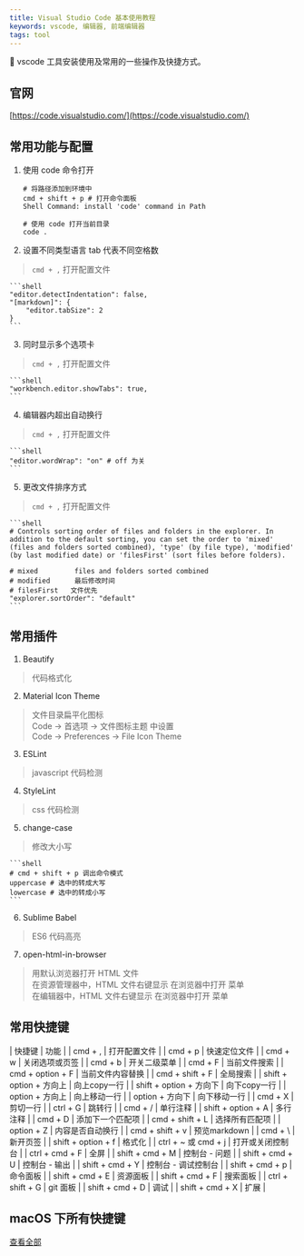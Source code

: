 ```yaml
---
title: Visual Studio Code 基本使用教程
keywords: vscode, 编辑器, 前端编辑器
tags: tool
---
```


:monkey: vscode 工具安装使用及常用的一些操作及快捷方式。
<!--more-->

## 官网
[https://code.visualstudio.com/](https://code.visualstudio.com/)

## 常用功能与配置
1. 使用 code 命令打开
    ```shell
    # 将路径添加到环境中
    cmd + shift + p # 打开命令面板  
    Shell Command: install 'code' command in Path

    # 使用 code 打开当前目录
    code . 
    ```
2. 设置不同类型语言 tab 代表不同空格数
  > `cmd + ,` 打开配置文件

    ```shell
    "editor.detectIndentation": false,
    "[markdown]": {
        "editor.tabSize": 2
    }
    ```
3. 同时显示多个选项卡
  > `cmd + ,` 打开配置文件

    ```shell
    "workbench.editor.showTabs": true,
    ```
4. 编辑器内超出自动换行
  > `cmd + ,` 打开配置文件

    ```shell
    "editor.wordWrap": "on" # off 为关
    ```
5. 更改文件排序方式
  > `cmd + ,` 打开配置文件

    ```shell
    # Controls sorting order of files and folders in the explorer. In addition to the default sorting, you can set the order to 'mixed' (files and folders sorted combined), 'type' (by file type), 'modified' (by last modified date) or 'filesFirst' (sort files before folders).

    # mixed         files and folders sorted combined
    # modified      最后修改时间
    # filesFirst   文件优先
    "explorer.sortOrder": "default"
    ```

## 常用插件
1. Beautify
  > 代码格式化

2. Material Icon Theme
  > 文件目录扁平化图标 <br>
  > Code -> 首选项 -> 文件图标主题 中设置 <br>
  > Code -> Preferences -> File Icon Theme

3. ESLint
  > javascript 代码检测

4. StyleLint
  > css 代码检测

5. change-case
  > 修改大小写

    ```shell
    # cmd + shift + p 调出命令模式
    uppercase # 选中的转成大写  
    lowercase # 选中的转成小写
    ```
6. Sublime Babel
  > ES6 代码高亮

7. open-html-in-browser
  > 用默认浏览器打开 HTML 文件 <br>
  > 在资源管理器中，HTML 文件右键显示 在浏览器中打开 菜单 <br>
  > 在编辑器中，HTML 文件右键显示 在浏览器中打开 菜单

## 常用快捷键

| 快捷键 |	功能 |
| cmd + ,	| 打开配置文件 |
| cmd + p	| 快速定位文件 |
| cmd + w |	关闭选项或页签 |
| cmd + b	| 开关二级菜单 |
| cmd + F	| 当前文件搜索 |
| cmd + option + F |	当前文件内容替换 |
| cmd + shift + F |	全局搜索 |
| shift + option + 方向上 |	向上copy一行 |
| shift + option + 方向下 |	向下copy一行 |
| option + 方向上 |	向上移动一行 |
| option + 方向下 |	向下移动一行 |
| cmd + X |	剪切一行 |
| ctrl + G |	跳转行 |
| cmd + / |	单行注释 |
| shift + option + A |	多行注释 |
| cmd + D |	添加下一个匹配项 |
| cmd + shift + L |	选择所有匹配项 |
| option + Z |	内容是否自动换行 |
| cmd + shift + v |	预览markdown |
| cmd + \ |	新开页签 |
| shift + option + f |	格式化 |
| ctrl + ~ 或 cmd + j |	打开或关闭控制台 |
| ctrl + cmd + F |	全屏 |
| shift + cmd + M |	控制台 - 问题 |
| shift + cmd + U |	控制台 - 输出 |
| shift + cmd + Y |	控制台 - 调试控制台 |
| shift + cmd + p |	命令面板 |
| shift + cmd + E |	资源面板 |
| shift + cmd + F |	搜索面板 |
| ctrl + shift + G |	git 面板 |
| shift + cmd + D |	调试 |
| shift + cmd + X |	扩展 |


## macOS 下所有快捷键
[查看全部](https://code.visualstudio.com/shortcuts/keyboard-shortcuts-macos.pdf)